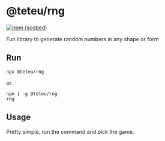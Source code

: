# @teteu/rng
[![npm (scoped)](https://img.shields.io/npm/v/@teteu/rng?label=rng&logo=rng)](https://www.npmjs.com/package/@teteu/rng)

Fun library to generate random numbers in any shape or form

## Run

```
npx @teteu/rng
```
or
```
npm i -g @teteu/rng
rng
```

## Usage

Pretty simple, run the command and pick the game.